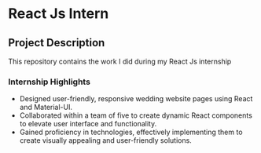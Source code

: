 # React Js Intern 

## Project Description

This repository contains the work I did during my React Js internship 
### Internship Highlights

- Designed user-friendly, responsive wedding website pages using React and Material-UI.
- Collaborated within a team of five to create dynamic React components to elevate user interface and functionality.
- Gained proficiency in technologies, effectively implementing them to create visually appealing and user-friendly solutions.


